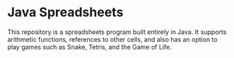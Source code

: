 # Java Spreadsheets
This repository is a spreadsheets program built entirely in Java. It supports arithmetic functions, references to other cells, and also has an option to play games such as Snake, Tetris, and the Game of Life.
